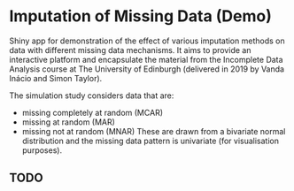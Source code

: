 # Imputation of Missing Data (Demo)
Shiny app for demonstration of the effect of various imputation methods on data with different missing data mechanisms. It aims to provide an interactive platform and encapsulate the material from the Incomplete Data Analysis course at The University of Edinburgh (delivered in 2019 by Vanda Inácio and Simon Taylor). 

The simulation study considers data that are:
- missing completely at random (MCAR)
- missing at random (MAR)
- missing not at random (MNAR)
These are drawn from a bivariate normal distribution and the missing data pattern is univariate (for visualisation purposes). 

## TODO
